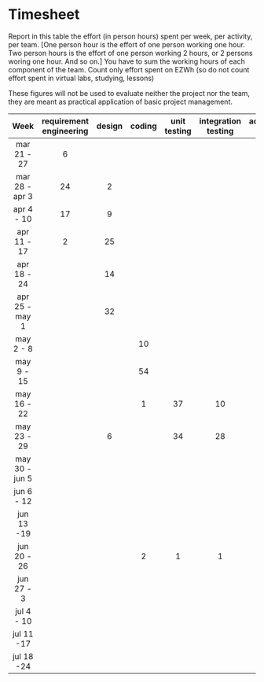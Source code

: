 # Timesheet

Report in this table the effort (in person hours) spent per week, per activity, per team. 
[One person hour is the effort of one person working one hour.
Two person hours is the effort of one person working 2 hours, or 2 persons woring one hour. And so on.]
You have to sum the working hours of each component of the team.
Count only effort spent on EZWh (so do not count effort spent in virtual labs, studying, lessons)

These figures will not be used to evaluate neither the project nor the team, they are meant as practical application of basic project management.

| Week | requirement engineering | design | coding | unit testing | integration testing | acceptance testing | management | git maven |
|:-----------:|:--------:|:-----------:|:-----------:|:----------:|:------------:|:---------------:|:-------------:|:--------------:|
| mar 21 - 27 | 6 | | | | | | 2 | 2 |
| mar 28 - apr 3 | 24 | 2 | | | | | 1 | |
| apr 4 - 10 | 17 | 9 | | | | | | |
| apr 11 - 17| 2 | 25 | | | | | | | 
| apr 18 - 24| | 14 | | | | | 2 | | 
| apr 25 - may 1 | | 32 | | | | | 1 | | 
| may 2 - 8  | | | 10 | | | | | | 
| may 9 - 15| | | 54 | | | | 1 | 1 | 
| may 16 - 22| | | 1 | 37 | 10 | | 2 | | 
| may 23 - 29| | 6 | | 34 | 28 | 3 | | 1 | 
| may 30 - jun 5 | | | | | | | | | 
| jun 6 - 12 | | | | | | | | | 
| jun 13 -19 | | | | | | | | | 
| jun 20 - 26 | | | 2 | 1 | 1 | | | | 
| jun 27 - 3 | | | | | | | | | 
| jul 4 - 10 | | | | | | | | | 
| jul 11 -17 | | | | | | | | |
| jul 18 -24 | | | | | | | | |
